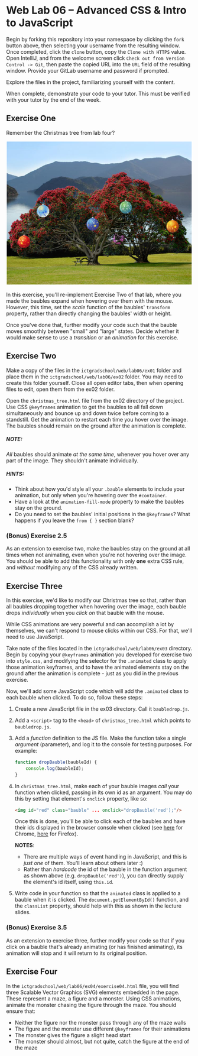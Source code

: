 Web Lab 06 &ndash; Advanced CSS & Intro to JavaScript
==========

Begin by forking this repository into your namespace by clicking the ```fork``` button above, then selecting your username from the resulting window. Once completed, click the ```clone``` button, copy the ```Clone with HTTPS``` value. Open IntelliJ, and from the welcome screen click ```Check out from Version Control -> Git```, then paste the copied URL into the ```URL``` field of the resulting window. Provide your GitLab username and password if prompted.

Explore the files in the project, familiarizing yourself with the content.

When complete, demonstrate your code to your tutor. This must be verified with your tutor by the end of the week.

Exercise One
----------

Remember the Christmas tree from lab four?

![](./spec/ex01-screenshot.png)

In this exercise, you'll re-implement Exercise Two of that lab, where you made the baubles expand when hovering over them with the mouse. However, this time, set the *scale* function of the baubles' ```transform``` property, rather than directly changing the baubles' width or height.

Once you've done that, further modify your code such that the bauble moves smoothly between "small" and "large" states. Decide whether it would make sense to use a *transition* or an *animation* for this exercise.


Exercise Two
----------

Make a copy of the files in the ```ictgradschool/web/lab06/ex01``` folder and place them in the ```ictgradschool/web/lab06/ex02``` folder. You may need to create this folder yourself. Close all open editor tabs, then when opening files to edit, open them from the ex02 folder.

Open the ```christmas_tree.html``` file from the ex02 directory of the project. Use CSS ```@keyframes``` animation to get the baubles to all fall down simultaneously and bounce up and down twice before coming to a standstill. Get the animation to restart each time you hover over the image. The baubles should remain on the ground after the animation is complete.

##### NOTE:
*All* baubles should animate *at the same time*, whenever you hover over any part of the image. They shouldn't animate individually.

##### HINTS:
- Think about how you'd style all your ```.bauble``` elements to include your animation, but only when you're hovering over the ```#container```.
- Have a look at the ```animation-fill-mode``` property to make the baubles stay on the ground.
- Do you need to set the baubles' initial positions in the ```@keyframes```? What happens if you leave the ```from { }``` section blank?

### (Bonus) Exercise 2.5
As an extension to exercise two, make the baubles stay on the ground at all times when not animating, even when you're not hovering over the image. You should be able to add this functionality with only **one** extra CSS rule, and *without* modifying any of the CSS already written.


Exercise Three
----------

In this exercise, we'd like to modify our Christmas tree so that, rather than all baubles dropping together when hovering over the image, each bauble drops *individually* when you *click on* that bauble with the mouse.

While CSS animations are very powerful and can accomplish a lot by themselves, we can't respond to mouse clicks within our CSS. For that, we'll need to use JavaScript.

Take note of the files located in the ```ictgradschool/web/lab06/ex03``` directory. Begin by copying your ```@keyframes``` animation you developed for exercise two into ```style.css```, and modifying the selector for the ```.animated``` class to apply those animation keyframes, and to have the animated elements stay on the ground after the animation is complete - just as you did in the previous exercise.

Now, we'll add some JavaScript code which will add the ```.animated``` class to each bauble when clicked. To do so, follow these steps:

1. Create a new JavaScript file in the ex03 directory. Call it ```baubledrop.js```.
2. Add a ```<script>``` tag to the ```<head>``` of ```christmas_tree.html``` which points to ```baubledrop.js```.
3. Add a *function* definition to the JS file. Make the function take a single *argument* (parameter), and log it to the console for testing purposes. For example:

    ```js
    function dropBauble(baubleId) {
        console.log(baubleId);
    }
    ```

4. In ```christmas_tree.html```, make each of your bauble images *call* your function when clicked, passing in its own id as an argument. You may do this by setting that element's ```onclick``` property, like so:

    ```html
    <img id="red" class="bauble" ... onclick="dropBauble('red');"/>
    ```
    
    Once this is done, you'll be able to click each of the baubles and have their ids displayed in the browser console when clicked (see [here](https://developers.google.com/web/tools/chrome-devtools/console/) for Chrome, [here](https://developer.mozilla.org/en-US/docs/Tools/Browser_Console) for Firefox).
    
    **NOTES**:
    - There are multiple ways of event handling in JavaScript, and this is *just one* of them. You'll learn about others later :)
    - Rather than *hardcode* the id of the bauble in the function argument as shown above (e.g. ```dropBauble('red')```), you can directly supply the element's id itself, using ```this.id```.
    
5. Write code in your function so that the ```animated``` class is applied to a bauble when it is clicked. The ```document.getElementById()``` function, and the ```classList``` property, should help with this as shown in the lecture slides.

### (Bonus) Exercise 3.5
As an extension to exercise three, further modify your code so that if you click on a bauble that's already animating (or has finished animating), its animation will stop and it will return to its original position.


Exercise Four
----------

In the ```ictgradschool/web/lab06/ex04/exercise04.html``` file, you will find three Scalable Vector Graphics (SVG) elements embedded in the page. These represent a maze, a figure and a monster. Using CSS animations, animate the monster chasing the figure through the maze. You should ensure that:
- Neither the figure nor the monster pass through any of the maze walls
- The figure and the monster use different ```@keyframes``` for their animations
- The monster gives the figure a slight head start
- The monster should almost, but not quite, catch the figure at the end of the maze
